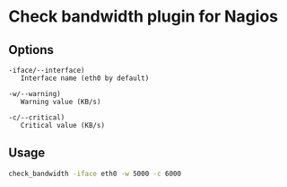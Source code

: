 # Check bandwidth plugin for Nagios

## Options

```
-iface/--interface)
   Interface name (eth0 by default)

-w/--warning)
   Warning value (KB/s)

-c/--critical)
   Critical value (KB/s)
```

## Usage

```bash
check_bandwidth -iface eth0 -w 5000 -c 6000
```